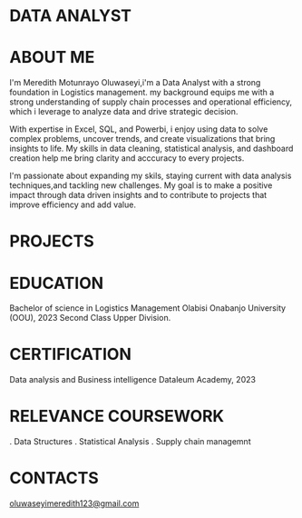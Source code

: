 

# DATA ANALYST

# ABOUT ME 
 I'm Meredith Motunrayo Oluwaseyi,i'm a Data Analyst with a strong foundation in Logistics management. my background equips me with a strong understanding of supply chain processes and operational efficiency, which i leverage to analyze data and drive strategic decision.
 
With expertise in Excel, SQL, and Powerbi, i enjoy using data to solve complex problems, uncover trends, and create visualizations that bring insights to life. My skills in data cleaning, statistical analysis, and dashboard creation help me bring clarity and acccuracy to every projects.

I'm passionate about expanding my skils, staying current with data analysis techniques,and tackling new challenges. My goal is to make a positive impact through data driven insights and to contribute to projects that improve efficiency and add value. 

# PROJECTS


# EDUCATION
Bachelor of science in Logistics Management
Olabisi Onabanjo University (OOU), 2023
Second Class Upper Division.

# CERTIFICATION 
Data analysis and Business intelligence 
Dataleum Academy, 2023

# RELEVANCE COURSEWORK 
. Data Structures 
. Statistical Analysis 
. Supply chain managemnt 

# CONTACTS
 oluwaseyimeredith123@gmail.com
